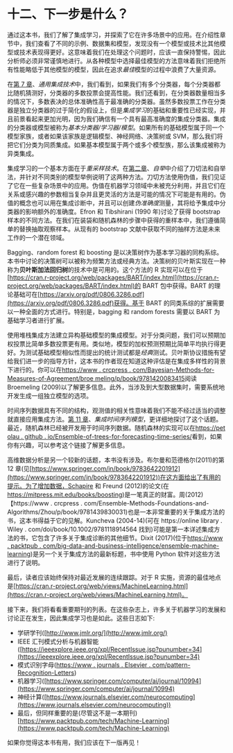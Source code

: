 

# 十二、下一步是什么？

通过这本书，我们了解了集成学习，并探索了它在许多场景中的应用。在介绍性章节中，我们查看了不同的示例、数据集和模型，发现没有一个模型或技术比其他模型或技术表现得更好。这意味着我们在处理这个问题时，应该一直保持警惕，因此分析师必须非常谨慎地进行。从各种模型中选择最佳模型的方法意味着我们拒绝所有性能略低于其他模型的模型，因此在追求*最佳*模型的过程中浪费了大量资源。

在[第 7 章](part0051_split_000.html#1GKCM1-2006c10fab20488594398dc4871637ee "Chapter 7. The General Ensemble Technique")、*通用集成技术*中，我们看到，如果我们有多个分类器，每个分类器都比随机猜测好，分类器的多数投票会提高性能。我们还看到，在分类器数量相当多的情况下，多数表决的总体准确性高于最准确的分类器。虽然多数投票工作在分类器是独立分类器的过于简化的假设上，但是*集成学习*的基础和重要性已经实现，并且前景看起来更加光明，因为我们确信有一个具有最高准确度的集成分类器。集成的分类器或模型被称为*基本分类器/学习器/模型*。如果所有的基础模型属于同一个模型家族，或者如果该家族是逻辑模型、神经网络、决策树或 SVM，那么我们将把它们分类为同质集成。如果基本模型属于两个或多个模型族，那么该集成被称为异类集成。

集成学习的一个基本方面在于*重采样技术*。在[第二章](part0018_split_000.html#H5A41-2006c10fab20488594398dc4871637ee "Chapter 2. Bootstrapping")、*自举*中介绍了刀切法和自举法，并针对不同类别的模型举例说明了这两种方法。刀切方法使用伪值，我们见证了它在一些复杂场景中的应用。伪值在机器学习领域中未被充分利用，并且它们在关系或感兴趣的参数相当复杂并且更灵活的方法是可能的情况下可能是有用的。伪值的概念也可以用在集成诊断中，并且可以创建*伪准确度*测量，其将给予集成中分类器的影响额外的准确度。Efron 和 Tibshirani (1990 年)讨论了获得 bootstrap 样本的不同方法。在我们在装袋和随机森林的步骤中获得的重样本中，我们遵循简单的替换抽取观察样本。从现有的 bootstrap 文献中获取不同的抽样方法是未来工作的一个潜在领域。

Bagging、random forest 和 boosting 是以决策树作为基本学习器的同构系综。本书中讨论的决策树可以被称为频繁方法或经典方法。决策树的贝叶斯实现在一种称为**贝叶斯加法回归树**的技术中是可用的。这个方法的 R 实现可以在位于[https://cran.r-project.org/web/packages/BART/index.html](https://cran.r-project.org/web/packages/BART/index.html)的 BART 包中获得。BART 的理论基础可在[https://arxiv.org/pdf/0806.3286.pdf](https://arxiv.org/pdf/0806.3286.pdf)获得。基于 BART 的同类系综的扩展需要以一种全面的方式进行。特别是，bagging 和 random forests 需要以 BART 为基础学习者进行扩展。

使用堆栈集成方法建立异构基础模型的集成模型。对于分类问题，我们可以预期加权投票比简单多数投票更有用。类似地，模型的加权预测预期比简单平均执行得更好。为测试基础模型相似性而提出的统计测试都是*经典*测试。贝叶斯协议措施有望给我们进一步的指导方针，这本书的作者现在知道这种评估是在集成多样性的背景下进行的。你可以在[https://www . crcpress . com/Bayesian-Methods-for-Measures-of-Agreement/broe meling/p/book/9781420083415](https://www.crcpress.com/Bayesian-Methods-for-Measures-of-Agreement/Broemeling/p/book/9781420083415)阅读 Broemeling (2009)以了解更多信息。此外，当涉及到大型数据集时，需要系统地开发生成一组独立模型的选项。

时间序列数据具有不同的结构，观测值的相关性意味着我们不能不经过适当的调整就直接应用集成方法。[第 11 章](part0076_split_000.html#28FAO1-2006c10fab20488594398dc4871637ee "Chapter 11. Ensembling Time Series Models")、*集成时间序列模型*，更详细地探讨了这个话题。最近，随机森林已经被开发用于时间序列数据。随机森林的实现可以在[https://pet olau . github . io/Ensemble-of-trees-for-forecasting-time-series/](https://petolau.github.io/Ensemble-of-trees-for-forecasting-time-series/)看到，如果你有兴趣，可以参考这个链接了解更多信息。

高维数据分析是另一个较新的话题，本书没有涉及。布尔曼和范德格尔(2011)的第 12 章(见[https://www.springer.com/in/book/9783642201912](https://www.springer.com/in/book/9783642201912))在这方面给出了有用的提示。为了增加数据，Schapire 和 Freund (2012)的论文(在 https://mitpress.mit.edu/books/boosting)是一笔真正的财富。周(2012)【https://www . crcpress . com/Ensemble-Methods-Foundations-and-Algorithms/Zhou/p/book/9781439830031)也是一本非常重要的关于集成方法的书，这本书得益于它的见解。Kuncheva (2004-14)(可在 https://online library . Wiley . com/doi/book/10.1002/9781118914564 找到)可能是第一本详述集成方法的书，它包含了许多关于集成诊断的其他细节。Dixit (2017)(位于[https://www . packtpub . com/big-data-and-business-intelligence/ensemble-machine-learning](https://www.packtpub.com/big-data-and-business-intelligence/ensemble-machine-learning))是另一个关于集成方法的最新标题，书中使用 Python 软件对这些方法进行了说明。

最后，读者应该始终保持对最近发展的连续跟踪。对于 R 实施，资源的最佳地点是[https://cran.r-project.org/web/views/MachineLearning.html](https://cran.r-project.org/web/views/MachineLearning.html)。

接下来，我们将看看重要期刊的列表。在这些杂志上，许多关于机器学习的发展和讨论正在发生，因此集成学习也是如此。这些日志如下:

*   学研学刊([http://www.jmlr.org/](http://www.jmlr.org/)
*   IEEE 汇刊模式分析与机器智能([https://ieeexplore.ieee.org/xpl/RecentIssue.jsp?punumber=34](https://ieeexplore.ieee.org/xpl/RecentIssue.jsp?punumber=34)
*   模式识别字母([https://www . journals . Elsevier . com/pattern-Recognition-Letters](https://www.journals.elsevier.com/pattern-recognition-letters))
*   机器学习([https://www.springer.com/computer/ai/journal/10994](https://www.springer.com/computer/ai/journal/10994)
*   神经计算([https://www.journals.elsevier.com/neurocomputing](https://www.journals.elsevier.com/neurocomputing))
*   最后，但同样重要的是(尽管这不是一本期刊)[https://www.packtpub.com/tech/Machine-Learning](https://www.packtpub.com/tech/Machine-Learning)

如果你觉得这本书有用，我们应该在下一版再见！